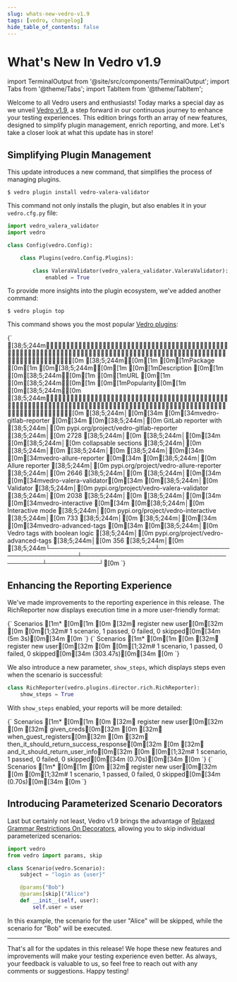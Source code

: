 ```yaml
---
slug: whats-new-vedro-v1.9
tags: [vedro, changelog]
hide_table_of_contents: false
---
```


# What's New In Vedro v1.9

import TerminalOutput from '@site/src/components/TerminalOutput';
import Tabs from '@theme/Tabs';
import TabItem from '@theme/TabItem';

Welcome to all Vedro users and enthusiasts! Today marks a special day as we unveil [Vedro v1.9](https://pypi.org/project/vedro/), a step forward in our continuous journey to enhance your testing experiences. This edition brings forth an array of new features, designed to simplify plugin management, enrich reporting, and more. Let's take a closer look at what this update has in store!

<!--truncate-->

## Simplifying Plugin Management

This update introduces a new command, that simplifies the process of managing plugins.

```shell
$ vedro plugin install vedro-valera-validator
```

This command not only installs the plugin, but also enables it in your `vedro.cfg.py` file:

```python
import vedro_valera_validator
import vedro

class Config(vedro.Config):

    class Plugins(vedro.Config.Plugins):

        class ValeraValidator(vedro_valera_validator.ValeraValidator):
            enabled = True

```

To provide more insights into the plugin ecosystem, we've added another command:

```shell
$ vedro plugin top
```

This command shows you the most popular [Vedro plugins](./plugins):

<TerminalOutput>
{`
[38;5;244m┏━━━━━━━━━━━━━━━━━━━━━━━━┳━━━━━━━━━━━━━━━━━━━━━━━━━━━━━━━━┳━━━━━━━━━━━━━━━━━━━━━━━━━━━━━━━━━━━━━━━━━┳━━━━━━━━━━━━┓[0m
[38;5;244m┃[0m[1m [0m[1mPackage               [0m[1m [0m[38;5;244m┃[0m[1m [0m[1mDescription                   [0m[1m [0m[38;5;244m┃[0m[1m [0m[1mURL                                    [0m[1m [0m[38;5;244m┃[0m[1m [0m[1mPopularity[0m[1m [0m[38;5;244m┃[0m
[38;5;244m┡━━━━━━━━━━━━━━━━━━━━━━━━╇━━━━━━━━━━━━━━━━━━━━━━━━━━━━━━━━╇━━━━━━━━━━━━━━━━━━━━━━━━━━━━━━━━━━━━━━━━━╇━━━━━━━━━━━━┩[0m
[38;5;244m│[0m[34m [0m[34mvedro-gitlab-reporter [0m[34m [0m[38;5;244m│[0m GitLab reporter with           [38;5;244m│[0m pypi.org/project/vedro-gitlab-reporter  [38;5;244m│[0m       2728 [38;5;244m│[0m
[38;5;244m│[0m[34m                        [0m[38;5;244m│[0m collapsable sections           [38;5;244m│[0m                                         [38;5;244m│[0m            [38;5;244m│[0m
[38;5;244m│[0m[34m [0m[34mvedro-allure-reporter [0m[34m [0m[38;5;244m│[0m Allure reporter                [38;5;244m│[0m pypi.org/project/vedro-allure-reporter  [38;5;244m│[0m       2646 [38;5;244m│[0m
[38;5;244m│[0m[34m [0m[34mvedro-valera-validator[0m[34m [0m[38;5;244m│[0m Validator                      [38;5;244m│[0m pypi.org/project/vedro-valera-validator [38;5;244m│[0m       2038 [38;5;244m│[0m
[38;5;244m│[0m[34m [0m[34mvedro-interactive     [0m[34m [0m[38;5;244m│[0m Interactive mode               [38;5;244m│[0m pypi.org/project/vedro-interactive      [38;5;244m│[0m        733 [38;5;244m│[0m
[38;5;244m│[0m[34m [0m[34mvedro-advanced-tags   [0m[34m [0m[38;5;244m│[0m Vedro tags with boolean logic  [38;5;244m│[0m pypi.org/project/vedro-advanced-tags    [38;5;244m│[0m        356 [38;5;244m│[0m
[38;5;244m└────────────────────────┴────────────────────────────────┴─────────────────────────────────────────┴────────────┘[0m
`}</TerminalOutput>

## Enhancing the Reporting Experience

We've made improvements to the reporting experience in this release. The RichReporter now displays execution time in a more user-friendly format:

<Tabs>
  <TabItem value="humanized_duration" label="Now" default>

<TerminalOutput>
{`
Scenarios
[1m* [0m[1m
[0m [32m✔ register new user[0m[32m
[0m 
[0m[1;32m# 1 scenario, 1 passed, 0 failed, 0 skipped[0m[34m (5m 3s)[0m[34m
[0m
`}
</TerminalOutput>

  </TabItem>
  <TabItem value="duration" label="Then">

<TerminalOutput>
{`
Scenarios
[1m* [0m[1m
[0m [32m✔ register new user[0m[32m
[0m 
[0m[1;32m# 1 scenario, 1 passed, 0 failed, 0 skipped[0m[34m (303.47s)[0m[34m
[0m
`}
</TerminalOutput>

  </TabItem>
</Tabs>

We also introduce a new parameter, `show_steps`, which displays steps even when the scenario is successful:

```python
class RichReporter(vedro.plugins.director.rich.RichReporter):
    show_steps = True
```

With `show_steps` enabled, your reports will be more detailed:

<Tabs>
  <TabItem value="with_steps" label="Show Steps" default>

<TerminalOutput>
{`
Scenarios
[1m* [0m[1m
[0m [32m✔ register new user[0m[32m
[0m   [32m✔ given_creds[0m[32m
[0m   [32m✔ when_guest_registers[0m[32m
[0m   [32m✔ then_it_should_return_success_response[0m[32m
[0m   [32m✔ and_it_should_return_user_info[0m[32m
[0m 
[0m[1;32m# 1 scenario, 1 passed, 0 failed, 0 skipped[0m[34m (0.70s)[0m[34m
[0m
`}
</TerminalOutput>

  </TabItem>
  <TabItem value="without_steps" label="Hide Steps">

<TerminalOutput>
{`
Scenarios
[1m* [0m[1m
[0m [32m✔ register new user[0m[32m
[0m 
[0m[1;32m# 1 scenario, 1 passed, 0 failed, 0 skipped[0m[34m (0.70s)[0m[34m
[0m
`}
</TerminalOutput>

  </TabItem>
</Tabs>

## Introducing Parameterized Scenario Decorators

Last but certainly not least, Vedro v1.9 brings the advantage of [Relaxed Grammar Restrictions On Decorators](https://peps.python.org/pep-0614/), allowing you to skip individual parameterized scenarios:

```python
import vedro
from vedro import params, skip

class Scenario(vedro.Scenario):
    subject = "login as {user}"

    @params("Bob")
    @params[skip]("Alice")
    def __init__(self, user):
        self.user = user
```

In this example, the scenario for the user "Alice" will be skipped, while the scenario for "Bob" will be executed.

---

That's all for the updates in this release! We hope these new features and improvements will make your testing experience even better. As always, your feedback is valuable to us, so feel free to reach out with any comments or suggestions. Happy testing!
